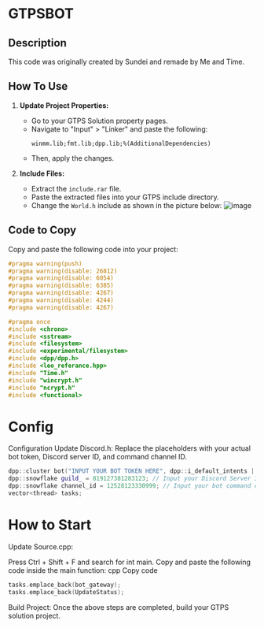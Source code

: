 # GTPSBOT

## Description
This code was originally created by Sundei and remade by Me and Time.

## How To Use
1. **Update Project Properties:**
   - Go to your GTPS Solution property pages.
   - Navigate to "Input" > "Linker" and paste the following:
     ```
     winmm.lib;fmt.lib;dpp.lib;%(AdditionalDependencies)
     ```
   - Then, apply the changes.

2. **Include Files:**
   - Extract the `include.rar` file.
   - Paste the extracted files into your GTPS include directory.
   - Change the `World.h` include as shown in the picture below:
     ![image](https://github.com/user-attachments/assets/aff7b50c-1afb-4255-bedb-46d748bf226c)

## Code to Copy
Copy and paste the following code into your project:

```cpp
#pragma warning(push)
#pragma warning(disable: 26812)
#pragma warning(disable: 6054)
#pragma warning(disable: 6385)
#pragma warning(disable: 4267)
#pragma warning(disable: 4244)
#pragma warning(disable: 4267)

#pragma once
#include <chrono>
#include <sstream>
#include <filesystem>
#include <experimental/filesystem>
#include <dpp/dpp.h>
#include <leo_referance.hpp>
#include "Time.h"
#include "wincrypt.h"
#include "ncrypt.h"
#include <functional>
```

# Config
Configuration
Update Discord.h:
Replace the placeholders with your actual bot token, Discord server ID, and command channel ID.

```cpp
dpp::cluster bot("INPUT YOUR BOT TOKEN HERE", dpp::i_default_intents | dpp::i_message_content);
dpp::snowflake guild_ = 819127381283123; // Input your Discord Server ID
dpp::snowflake channel_id = 12528123330999; // Input your bot command channel ID here
vector<thread> tasks;
```

# How to Start
Update Source.cpp:

Press Ctrl + Shift + F and search for int main.
Copy and paste the following code inside the main function:
cpp
Copy code
```cpp
tasks.emplace_back(bot_gateway);
tasks.emplace_back(UpdateStatus);
```
Build Project:
Once the above steps are completed, build your GTPS solution project.
